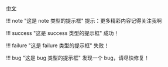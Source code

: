 # 


[中文](/)



!!! note "这是 note 类型的提示框"
提示：更多精彩内容记得关注我啊

!!! success "这是 success 类型的提示框"
成功！

!!! failure "这是 failure 类型的提示框"
失败！

!!! bug "这是 bug 类型的提示框"
发现一个 bug，请尽快修复！

